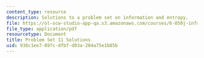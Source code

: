 ```yaml
---
content_type: resource
description: Solutions to a problem set on information and entropy.
file: https://ol-ocw-studio-app-qa.s3.amazonaws.com/courses/6-050j-information-and-entropy-spring-2008/936c1ee7897cdfbfd03a204a75e1b85b_MIT6_050JS08_ps_11_sol.pdf
file_type: application/pdf
resourcetype: Document
title: Problem Set 11 Solutions
uid: 936c1ee7-897c-dfbf-d03a-204a75e1b85b
---
```

